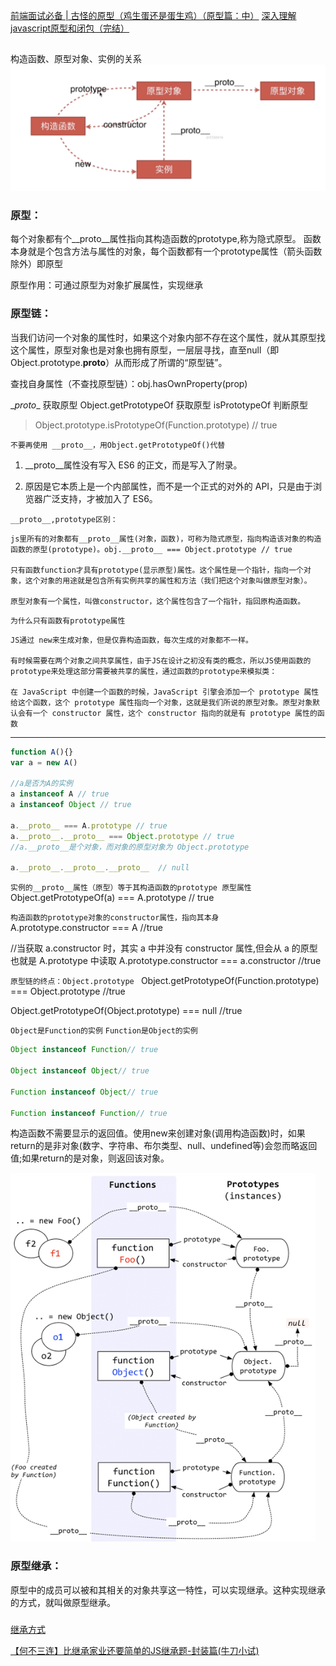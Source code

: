 [前端面试必备 | 古怪的原型（鸡生蛋还是蛋生鸡）（原型篇：中）](https://juejin.im/post/5dff3e186fb9a016091dfa6a)
[深入理解javascript原型和闭包（完结）](https://www.cnblogs.com/wangfupeng1988/p/3977924.html)
## 
构造函数、原型对象、实例的关系
![prototype](/img/prototype0.png)

### 原型：
每个对象都有个__proto__属性指向其构造函数的prototype,称为隐式原型。
函数本身就是个包含方法与属性的对象，每个函数都有一个prototype属性（箭头函数除外）即原型

原型作用：可通过原型为对象扩展属性，实现继承

### 原型链：
当我们访问一个对象的属性时，如果这个对象内部不存在这个属性，就从其原型找这个属性，原型对象也是对象也拥有原型，一层层寻找，直至null（即Object.prototype.__proto__）从而形成了所谓的“原型链”。

查找自身属性（不查找原型链）：obj.hasOwnProperty(prop)


\__proto__ 获取原型
Object.getPrototypeOf 获取原型
isPrototypeOf 判断原型 
>Object.prototype.isPrototypeOf(Function.prototype) // true


`不要再使用 __proto__，用Object.getPrototypeOf()代替`
1. __proto__属性没有写入 ES6 的正文，而是写入了附录。

2. 原因是它本质上是一个内部属性，而不是一个正式的对外的 API，只是由于浏览器广泛支持，才被加入了 ES6。



`__proto__,prototype区别：`
>
    js里所有的对象都有__proto__属性(对象，函数)，可称为隐式原型，指向构造该对象的构造函数的原型(prototype)。obj.__proto__ === Object.prototype // true 

    只有函数function才具有prototype(显示原型)属性。这个属性是一个指针，指向一个对象，这个对象的用途就是包含所有实例共享的属性和方法（我们把这个对象叫做原型对象）。

    原型对象有一个属性，叫做constructor，这个属性包含了一个指针，指回原构造函数。


`为什么只有函数有prototype属性`
>
    JS通过 new来生成对象，但是仅靠构造函数，每次生成的对象都不一样。

    有时候需要在两个对象之间共享属性，由于JS在设计之初没有类的概念，所以JS使用函数的prototype来处理这部分需要被共享的属性，通过函数的prototype来模拟类：

    在 JavaScript 中创建一个函数的时候，JavaScript 引擎会添加一个 prototype 属性给这个函数，这个 prototype 属性指向一个对象，这就是我们所说的原型对象。原型对象默认会有一个 constructor 属性，这个 constructor 指向的就是有 prototype 属性的函数

---

```js
function A(){}
var a = new A()

//a是否为A的实例  
a instanceof A // true
a instanceof Object // true

a.__proto__ === A.prototype // true
a.__proto__.__proto__ === Object.prototype // true
//a.__proto__是个对象，而对象的原型对象为 Object.prototype

a.__proto__.__proto__.__proto__  // null
```

`实例的__proto__属性（原型）等于其构造函数的prototype 原型属性`  
Object.getPrototypeOf(a) === A.prototype // true  

`构造函数的prototype对象的constructor属性，指向其本身`  
A.prototype.constructor === A   //true

//当获取 a.constructor 时，其实 a 中并没有 constructor 属性,但会从 a 的原型也就是 A.prototype 中读取
A.prototype.constructor === a.constructor //true

`原型链的终点：Object.prototype `
Object.getPrototypeOf(Function.prototype) === Object.prototype  //true

Object.getPrototypeOf(Object.prototype) === null //true


`Object是Function的实例`
`Function是Object的实例`
```js
Object instanceof Function// true

Object instanceof Object// true

Function instanceof Object// true

Function instanceof Function// true
```

构造函数不需要显示的返回值。使用new来创建对象(调用构造函数)时，如果return的是非对象(数字、字符串、布尔类型、null、undefined等)会忽而略返回值;如果return的是对象，则返回该对象。


![prototype](/img/prototype.png)

### 原型继承：
原型中的成员可以被和其相关的对象共享这一特性，可以实现继承。这种实现继承的方式，就叫做原型继承。

### 
[继承方式](/details/继承/README.md)


[【何不三连】比继承家业还要简单的JS继承题-封装篇(牛刀小试)](https://juejin.im/post/5e707417e51d45272054d5d3)